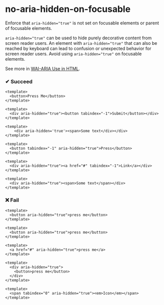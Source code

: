 # no-aria-hidden-on-focusable

Enforce that `aria-hidden="true"` is not set on focusable elements or parent of focusable elements.

`aria-hidden="true"` can be used to hide purely decorative content from screen reader users. An element with `aria-hidden="true"` that can also be reached by keyboard can lead to confusion or unexpected behavior for screen reader users. Avoid using `aria-hidden="true"` on focusable elements.

See more in [WAI-ARIA Use in HTML](https://www.w3.org/TR/using-aria/#fourth).

### ✔ Succeed

```vue
<template>
  <button>Press Me</button>
</template>
```

```vue
<template>
  <div aria-hidden="true"><button tabindex="-1">Submit</button></div>
</template>
```

```vue
<template>
    <div aria-hidden='true'><span>Some text</div></div>
</template>
```

```vue
<template>
  <button tabindex="-1" aria-hidden="true">Press</button>
</template>
```

```vue
<template>
  <div aria-hidden="true"><a href="#" tabindex="-1">Link</a></div>
</template>
```

```vue
<template>
  <div aria-hidden="true"><span>Some text</span></div>
</template>
```

### ❌ Fail

```vue
<template>
  <button aria-hidden="true">press me</button>
</template>
```

```vue
<template>
  <button aria-hidden="true">press me</button>
</template>
```

```vue
<template>
  <a href="#" aria-hidden="true">press me</a>
</template>
```

```vue
<template>
  <div aria-hidden="true">
    <button>press me</button>
  </div>
</template>
```

```vue
<template>
  <span tabindex="0" aria-hidden="true"><em>Icon</em></span>
</template>
```
